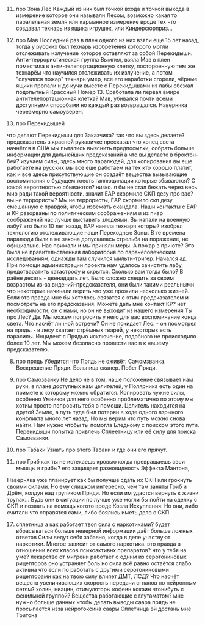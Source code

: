 11. про Зона Лес Каждый из них был точкой входа и точкой выхода в измерение которое они называли Лесом, возможно какая то паралельная земля или карманное измерение вроде тех что создавал технарь из ящика игрушек, или Киндерсюрприз...

7. про Мав Последний раз в плен одного из них взяли еще 15 лет назад, тогда у русских был технарь изобретения которого могли отслеживать излучение которое оставляют за собой Перекидыши. Анти-террористическая группа Вымпел, взяла Мав в плен поместила в анти-телепортационную клетку, постороенную тем же технарём что научился отслеживать их излучение, а потом "случился пожар" технарь умер, все его наработки сгорели, чёрные ящики пропали и до кучи вместе с Перекидышами из лабы сбежал подопытный Крассный Номер 13. 
Сработала ли первая вмире антителепортационная клетка?
Мав, убивался почти всеми доступными способами но каждый раз возвращался. Наверняка черезмерно самоуверен.






10. про Перекидышей 
 
что делают Перекидыши для Заказчика? так что вы здесь делаете?
предсказатель в красной рукавичке пресказал что конец света начнётся в США
мы пытались выяснить предпосылки, собрать больше информации для дальнейших предсказаний
а что вы делаете в броктон-бей?	изучаем силы, здесь много паралюдей, для копирования
вы еще работаете на русских	мы все еще работаем на тех кто хорошо платит, как и все здесь присутствующие
он создаёт вещества вызывающие воспоминания о будущем
тоесть галлюцинации которые збываются? С какой вероятностью сбываются?
низко. я бы не стал бежать через весь мир ради такой вероятности.
значит ЕАР скормило СКП дезу про вас? вы не террористы?
Мы не террористы, ЕАР скормило скп дезу смешанную с правдой, чтобы избежать скандала. Наши контакты с ЕАР и КР разорваны по политическим соображениям и из пиар соображений нас лучше выставить злодеями.
Вы напали на военную лабу?
	это было 10 лет назад, ЕАР наняла технаря который изобрел технологию отслеживающие наши Переходные Зоны. В те времена паралюди были в не закона допускалась стрельба на поражение, не официально. Нас прижали и мы приняли меры.
	А пожар в приюте?
	Это была не правительственная лаборатория по парачеловеческим исследованиям, однажды там случился мильти-тригер. Начался ад. При помощи администрации проекта нам удалось зачистить лабу, предотваратить катастрофу и скрытся.
	Сколько вам тогда было?
	В раёне десять - двенадцать лет. Было сложно следить за своим возрастом из-за видений-предсказателя, они были такими реальными что некоторые начинали верить что уже прожили несколько жизней.
	Если это правда мне бы хотелось связатся с этим предсказателем и посмотреть на его предсказания. Можете дать мне контакт КР?
	нет необходимости, он с нами, но он не выходит из нашего измерения
	Ты про Лес?
	Да. Мы можем попросить у него для вас воспоминание конца света.
	Что насчёт личной встречи?
	Он не покидает Лес. - он посмотрел на прядь. - в лесу хватает стрёмных тварей, у некоторых есть парасилы. Инцидент с Прядью исключение, подобного не происходило более 10 лет. Мы можем безопасно провести вас в к нашему предсказателю.









8. про прядь Убедится что Прядь не оживёт.
Самомзванка. Воскрешение Пряди. Больница сканер. Побег Пряди.




















14. про Самозванку Не дело не в том, наше положение связывает нам руки, в плане доступных нам целителей, у Полярника есть один на примете к которому можно обратится. Копировать чужие силы, особенно Умников для него особенно проблематично по этому мы хотим просто попросить тебя о помощи. Целитель находится на другой Земле, а путь туда был потерян в ходе одного взрыного конфликта много лет назад. Но мы верим что путь можно снова найти. Нам нужно чтобы ты помогла Бледному с поиском этого пути.
Перекидыши попытка привлечь Сплеетницу или её силу для поиска Самозванки.










	
	
	
	
	
	
	
	
	
13. про Табаки  Узнать про этого Табаки и где они его прячут.

16. про Гриб  как ты не истекаешь кровью когда превращаешь свои мышцы в грибы?  его защищает разновидность Эффекта Мантона,




Наверняка уже планирует как бы получше сдать их СКП или грохнуть своими силами.
Но ему слишком интересно, чем там заняты Гриб и Дрём, колдуя над трупиком Пряди. 
Но если им удастся вернуть к жизни трупак... Будь они в ситуации по лучше уже могли бы пойти на сделку с СКП и позвать на помощь когото вроде Козла Искупления. Но они, либо считали что справятся сами, либо боялись иметь дело с СКП


17.  сплетница а как работает твоя сила с наркотиками? 
 будет вбрасываться больше неверной информации даёт больше ложных ответов
 Силы ведут себя забавно, когда в деле участвуют наркотики. Многое зависит от самого наркотика.
это правда в отношении всех класов психоактивнх препаратов?
что у тебя на уме?
лекарство от мигрени работает с одним из серотониновых рицепторов
оно устраняет боль
но сила всё равно остаётся слабо активна
что если по работать с другими серотониновыми рицепторами
как на твою силу влияет ДМТ, ЛСД?
Что насчёт веществ увеличивающих скорость передачи сгналов по нейронным сетям?
холин, ниацин, стимуляторы кофеин кокаин чтонибуть с фенильной группой? Вещества работающие с глутаматом?
мне нужно больше данных чтобы делать выводы
	саара прядь не просыпается изза нейротоксина саары
Сплетница эй достань мне Тритона
